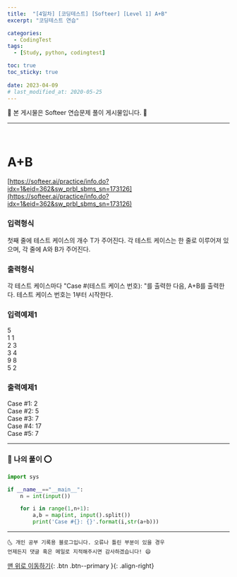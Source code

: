 ```yaml
---
title:  "[4일차] [코딩테스트] [Softeer] [Level 1] A+B" 
excerpt: "코딩테스트 연습"

categories:
  - CodingTest
tags:
  - [Study, python, codingtest]

toc: true
toc_sticky: true
 
date: 2023-04-09
# last_modified_at: 2020-05-25
---
```


🎀 본 게시물은 Softeer 연습문제 풀이 게시물입니다. 🎀 

---
<br>

# A+B

[https://softeer.ai/practice/info.do?idx=1&eid=362&sw_prbl_sbms_sn=173126](https://softeer.ai/practice/info.do?idx=1&eid=362&sw_prbl_sbms_sn=173126)


### 입력형식
첫째 줄에 테스트 케이스의 개수 T가 주어진다.
각 테스트 케이스는 한 줄로 이루어져 있으며, 각 줄에 A와 B가 주어진다.

### 출력형식
각 테스트 케이스마다 "Case #(테스트 케이스 번호): "를 출력한 다음, A+B를 출력한다.
테스트 케이스 번호는 1부터 시작한다.

### 입력예제1
5      <br>
1 1     <br>
2 3     <br>
3 4     <br>
9 8     <br>
5 2     <br>

### 출력예제1
Case #1: 2      <br>
Case #2: 5      <br>
Case #3: 7      <br>
Case #4: 17     <br>
Case #5: 7      <br>


---

### 🚀 나의 풀이 ⭕

```python
import sys 

if __name__=="__main__":
    n = int(input())

    for i in range(1,n+1):
        a,b = map(int, input().split())
        print('Case #{}: {}'.format(i,str(a+b)))

```


***
    🌜 개인 공부 기록용 블로그입니다. 오류나 틀린 부분이 있을 경우 
    언제든지 댓글 혹은 메일로 지적해주시면 감사하겠습니다! 😄

[맨 위로 이동하기](#){: .btn .btn--primary }{: .align-right}
